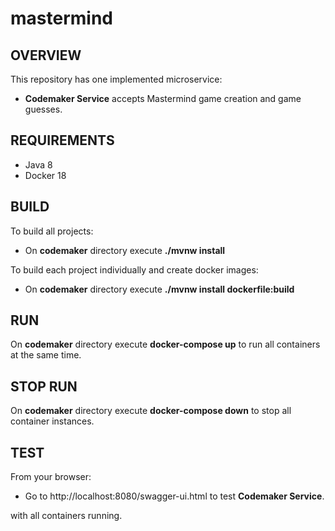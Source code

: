 # mastermind

OVERVIEW
--------
This repository has one implemented microservice:
* **Codemaker Service** accepts Mastermind game creation and game guesses.

REQUIREMENTS
------------
* Java 8
* Docker 18

BUILD
-----
To build all projects: 
* On **codemaker** directory execute **./mvnw install**

To build each project individually and create docker images:
* On **codemaker** directory execute **./mvnw install dockerfile:build**

RUN
---
On **codemaker** directory execute **docker-compose up** to run all containers at the same time.

STOP RUN
--------
On **codemaker** directory execute **docker-compose down** to stop all container instances.

TEST
----
From your browser:
* Go to http://localhost:8080/swagger-ui.html to test **Codemaker Service**.

with all containers running.
